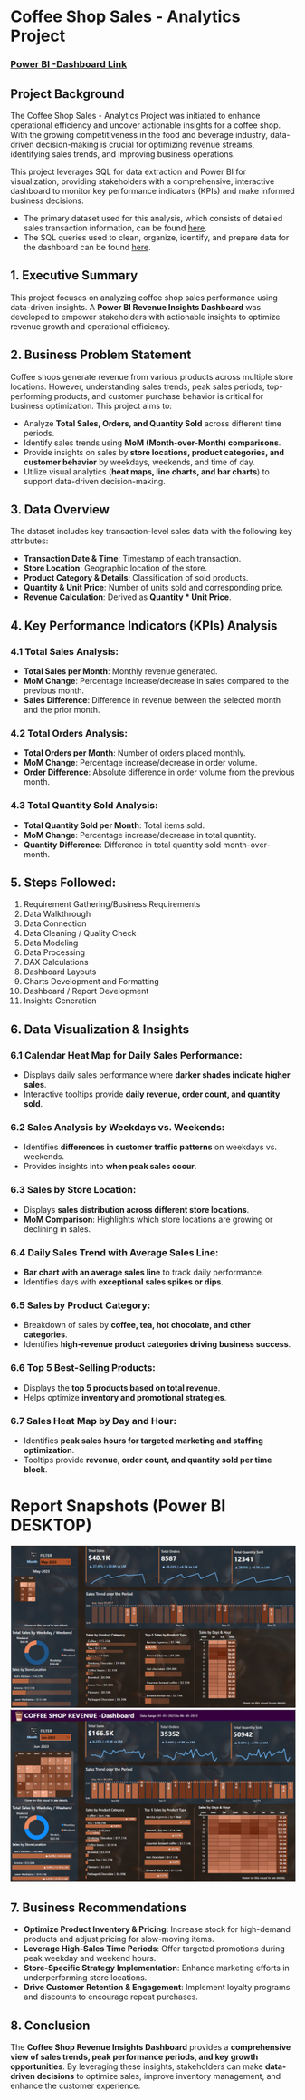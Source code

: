 # Coffee Shop Sales - Analytics Project

### [Power BI -Dashboard Link](https://github.com/sachinbasyal/Coffee-Shop-Data-Analytics/blob/main/Power%20BI%20Dashboard%20%26%20Report/CoffeeShop-Insights.pbix)

## Project Background
The Coffee Shop Sales - Analytics Project was initiated to enhance operational efficiency and uncover actionable insights for a coffee shop. With the growing competitiveness in the food and beverage industry, data-driven decision-making is crucial for optimizing revenue streams, identifying sales trends, and improving business operations.

This project leverages SQL for data extraction and Power BI for visualization, providing stakeholders with a comprehensive, interactive dashboard to monitor key performance indicators (KPIs) and make informed business decisions.

- The primary dataset used for this analysis, which consists of detailed sales transaction information, can be found [here](https://www.kaggle.com/datasets/ahmedabbas757/coffee-sales?resource=download).
- The SQL queries used to clean, organize, identify, and prepare data for the dashboard can be found [here](https://github.com/sachinbasyal/Coffee-Shop-Data-Analytics/blob/main/SQL%20Queries.pdf).

## 1. Executive Summary
This project focuses on analyzing coffee shop sales performance using data-driven insights. A **Power BI Revenue Insights Dashboard** was developed to empower stakeholders with actionable insights to optimize revenue growth and operational efficiency.

## 2. Business Problem Statement
Coffee shops generate revenue from various products across multiple store locations. However, understanding sales trends, peak sales periods, top-performing products, and customer purchase behavior is critical for business optimization. This project aims to:

- Analyze **Total Sales, Orders, and Quantity Sold** across different time periods.
- Identify sales trends using **MoM (Month-over-Month) comparisons**.
- Provide insights on sales by **store locations, product categories, and customer behavior** by weekdays, weekends, and time of day.
- Utilize visual analytics (**heat maps, line charts, and bar charts**) to support data-driven decision-making.

## 3. Data Overview
The dataset includes key transaction-level sales data with the following key attributes:

- **Transaction Date & Time**: Timestamp of each transaction.
- **Store Location**: Geographic location of the store.
- **Product Category & Details**: Classification of sold products.
- **Quantity & Unit Price**: Number of units sold and corresponding price.
- **Revenue Calculation**: Derived as **Quantity * Unit Price**.

## 4. Key Performance Indicators (KPIs) Analysis
### 4.1 Total Sales Analysis:
- **Total Sales per Month**: Monthly revenue generated.
- **MoM Change**: Percentage increase/decrease in sales compared to the previous month.
- **Sales Difference**: Difference in revenue between the selected month and the prior month.

### 4.2 Total Orders Analysis:
- **Total Orders per Month**: Number of orders placed monthly.
- **MoM Change**: Percentage increase/decrease in order volume.
- **Order Difference**: Absolute difference in order volume from the previous month.

### 4.3 Total Quantity Sold Analysis:
- **Total Quantity Sold per Month**: Total items sold.
- **MoM Change**: Percentage increase/decrease in total quantity.
- **Quantity Difference**: Difference in total quantity sold month-over-month.

## 5. Steps Followed:
1. Requirement Gathering/Business Requirements
2. Data Walkthrough
3. Data Connection
4. Data Cleaning / Quality Check
5. Data Modeling
6. Data Processing
7. DAX Calculations
8. Dashboard Layouts
9. Charts Development and Formatting
10. Dashboard / Report Development
11. Insights Generation

## 6. Data Visualization & Insights
### 6.1 Calendar Heat Map for Daily Sales Performance:
- Displays daily sales performance where **darker shades indicate higher sales**.
- Interactive tooltips provide **daily revenue, order count, and quantity sold**.

### 6.2 Sales Analysis by Weekdays vs. Weekends:
- Identifies **differences in customer traffic patterns** on weekdays vs. weekends.
- Provides insights into **when peak sales occur**.

### 6.3 Sales by Store Location:
- Displays **sales distribution across different store locations**.
- **MoM Comparison**: Highlights which store locations are growing or declining in sales.

### 6.4 Daily Sales Trend with Average Sales Line:
- **Bar chart with an average sales line** to track daily performance.
- Identifies days with **exceptional sales spikes or dips**.

### 6.5 Sales by Product Category:
- Breakdown of sales by **coffee, tea, hot chocolate, and other categories**.
- Identifies **high-revenue product categories driving business success**.

### 6.6 Top 5 Best-Selling Products:
- Displays the **top 5 products based on total revenue**.
- Helps optimize **inventory and promotional strategies**.

### 6.7 Sales Heat Map by Day and Hour:
- Identifies **peak sales hours for targeted marketing and staffing optimization**.
- Tooltips provide **revenue, order count, and quantity sold per time block**.

# Report Snapshots (Power BI DESKTOP)
![Dashboard1_upload](https://github.com/sachinbasyal/Coffee-Shop-Data-Analytics/blob/main/Power%20BI%20Dashboard%20%26%20Report/dashboard-1.png)
![Dashboard2_upload](https://github.com/sachinbasyal/Coffee-Shop-Data-Analytics/blob/main/Power%20BI%20Dashboard%20%26%20Report/Dashboard-2.png)


## 7. Business Recommendations
- **Optimize Product Inventory & Pricing**: Increase stock for high-demand products and adjust pricing for slow-moving items.
- **Leverage High-Sales Time Periods**: Offer targeted promotions during peak weekday and weekend hours.
- **Store-Specific Strategy Implementation**: Enhance marketing efforts in underperforming store locations.
- **Drive Customer Retention & Engagement**: Implement loyalty programs and discounts to encourage repeat purchases.

## 8. Conclusion
The **Coffee Shop Revenue Insights Dashboard** provides a **comprehensive view of sales trends, peak performance periods, and key growth opportunities**. By leveraging these insights, stakeholders can make **data-driven decisions** to optimize sales, improve inventory management, and enhance the customer experience.


